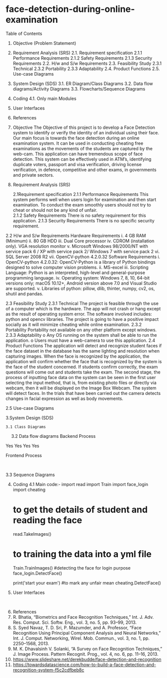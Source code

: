 # face-detection-during-online-examination
Table of Contents
1.	Objective (Problem Statement)
2.	Requirement Analysis (SRS)
2.1.	Requirement specification
                   2.1.1    Performance Requirements
                   2.1.2    Safety Requirements 
                   2.1.3    Security Requirements 
2.2.	H/w and S/w Requirements
2.3.	Feasibility Study
                   2.3.1     Technical
                   2.3.2     Portability
                   2.3.3     Adaptability
2.4.	Product Functions
2.5.	Use-case Diagrams
3.	System Design (SDS)
3.1.	ER Diagram/Class Diagrams
3.2.	Data flow diagrams/Activity Diagrams
3.3.	Flowcharts/Sequence Diagrams
4.	Coding 
4.1.	Only main Modules 
5.	User Interfaces
6.	References
 
1. Objective
The Objective of this project is to develop a Face Detection system to identify or verify the identity of an individual using their face. Our main focus is towards the face detection during an online examination system. It can be used in conducting cheating free examinations as the movements of the students are captured by the web-cam. This application can have tremendous scope of face detection. This system can be effectively used in ATM’s, identifying duplicate voters, passport and visa verification, driving license verification, in defence, competitive and other exams, in governments and private sectors.

2. Requirement Analysis (SRS)

      2.1Requirement specification
2.1.1 Performance Requirements
This system performs well when users login for examination and then            start examination. To conduct the exam smoothly users should not try to cheat or should not be any kind of unfair.   
2.1.2 Safety Requirements 
There is no safety requirement for this  application.
2.1.3 Security Requirements 
There is no specific security requirement.


2.2 H/w and S/w Requirements
  Hardware Requirements
i.	4 GB RAM (Minimum)
ii.	80 GB HDD
iii.	Dual Core processor
iv.	CDROM (installation only). VGA resolution monitor
v.	Microsoft Windows 98/2000/NT with service pack 6 / XP with service pack 2/ Windows 7 with service pack 2
vi.	SQL Server 2008 R2
vii.	OpenCV-python 4.2.0.32
Software Requirements
i.	OpenCV-python 4.2.0.32: OpenCV-Python is a library of Python bindings designed to solve computer vision problems.
ii.	MS-excel 
iii.	Scripting Language: Python is an interpreted, high-level and general-purpose programming language.
iv.	Operating system: Windows 7, 8, 10, 64-bit versions only; macOS 10.12+, Android version above 7.0 and Visual Studio are supported.
v.	Libraries of python: pillow, dlib, thinter, numpy, cv2, os, shutil and pandas.
 
2.3 Feasibility Study
2.3.1 Technical
The project is feasible through the use of a computer which is the hardware. The app will not crash or hang except as the result of operating system error. The software involved includes: python and opencv libraries. The project is going to have a positive impact socially as it will minimize cheating while online examination.
2.3.2 Portability
Portability not available on any other platform except windows.
2.3.3 Adaptability
o	Any OS running on the system shall be able to run the application. 
o	Users must have a web-camera to use this application.
2.4 Product Functions
The application will detect and recognize student faces if the face dataset in the database has the same lighting and resolution when capturing images. When the face is recognized by the application, the application will confirm whether the face that is recognized by the system is the face of the student concerned. If students confirm correctly, the exam questions will come out and students take the exam. The second stage, the process of inputting face data on the system can be seen in the first user selecting the input method, that is, from existing photo files or directly via webcam, then it will be displayed on the Image Box Webcam. The system will detect faces. In the trials that have been carried out the camera detects changes in facial expression as well as body movements.



2.5 Use-case Diagrams








3.System Design (SDS)

    3.1 Class Diagrams
 
3.2 Data flow diagrams
Backend Process




























Yes
Yes			        Yes			    Yes			          


Frontend Process




















 


3.3 Sequence Diagrams

4. Coding
  4.1 Main code:-
    import read
    import Train
    import face_login
    import cheating
    # to get the details of student and reading the face
    read.TakeImages()
   # to training the data into a yml file
    Train.TrainImages()
    #detecting the face for login purpose
    face_login.DetectFace()

    print('start your exam')
    #to mark any unfair mean
    cheating.DetectFace()

 5. User Interfaces










 


6. References
1.	R. Bhatia, “Biometrics and Face Recognition Techniques,” Int. J. Adv. Res. Comput. Sci. Softw. Eng., vol. 3, no. 5, pp. 93–99, 2013.			
2.	S. Syed Navaz, T. D. Sri, P. Mazumder, and A. Professor, “Face Recognition Using Principal Component Analysis and Neural Networks,” Int. J. Comput. Networking, Wirel. Mob. Commun., vol. 3, no. 1, pp. 2250–1568, 2013.
3.	M. K. Dhavalsinh V. Solanki, “A Survey on Face Recognition Techniques,” J. Image Process. Pattern Recognit. Prog., vol. 4, no. 6, pp. 11–16, 2013.
4.	https://www.slideshare.net/derekbudde/face-detection-and-recognition
5.	https://towardsdatascience.com/how-to-build-a-face-detection-and-recognition-system-f5c2cdfbeb8c


